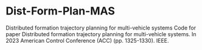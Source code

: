 # Dist-Form-Plan-MAS
Distributed formation trajectory planning for multi-vehicle systems
Code for paper Distributed formation trajectory planning for multi-vehicle systems. In 2023 American Control Conference (ACC) (pp. 1325-1330). IEEE.
